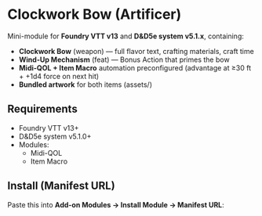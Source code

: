 # Clockwork Bow (Artificer)

Mini-module for **Foundry VTT v13** and **D&D5e system v5.1.x**, containing:
- **Clockwork Bow** (weapon) — full flavor text, crafting materials, craft time
- **Wind-Up Mechanism** (feat) — Bonus Action that primes the bow
- **Midi-QOL + Item Macro** automation preconfigured (advantage at ≥30 ft + +1d4 force on next hit)
- **Bundled artwork** for both items (assets/)

## Requirements
- Foundry VTT v13+
- D&D5e system v5.1.0+
- Modules:
  - Midi-QOL
  - Item Macro

## Install (Manifest URL)
Paste this into **Add-on Modules → Install Module → Manifest URL**:
